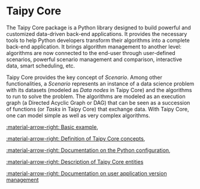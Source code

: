 # Taipy Core

The Taipy Core package is a Python library designed to build powerful and customized data-driven back-end applications.
It provides the necessary tools to help Python developers transform their algorithms into a complete
back-end application. It brings algorithm management to another level: algorithms are now connected to the end-user
through user-defined scenarios, powerful scenario management and comparison, interactive data, smart scheduling, etc.

Taipy Core provides the key concept of _Scenario_. Among other functionalities, a _Scenario_ represents an instance
of a data science problem with its datasets (modeled as _Data nodes_ in Taipy Core) and the algorithms to run to solve
the problem. The algorithms are modeled as an execution graph (a Directed Acyclic Graph or DAG) that can be seen as a
succession of functions (or _Tasks_ in Taipy Core) that exchange data. With Taipy Core, one can model simple as
well as very complex algorithms.

[:material-arrow-right: Basic example](basic_examples/index.md),

[:material-arrow-right: Definition of Taipy Core concepts](concepts/index.md),

[:material-arrow-right: Documentation on the Python configuration](config/index.md),

[:material-arrow-right: Description of Taipy Core entities](entities/index.md)

[:material-arrow-right: Documentation on user application version management](versioning/index.md)
